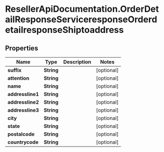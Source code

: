 # ResellerApiDocumentation.OrderDetailResponseServiceresponseOrderdetailresponseShiptoaddress

## Properties

Name | Type | Description | Notes
------------ | ------------- | ------------- | -------------
**suffix** | **String** |  | [optional] 
**attention** | **String** |  | [optional] 
**name** | **String** |  | [optional] 
**addressline1** | **String** |  | [optional] 
**addressline2** | **String** |  | [optional] 
**addressline3** | **String** |  | [optional] 
**city** | **String** |  | [optional] 
**state** | **String** |  | [optional] 
**postalcode** | **String** |  | [optional] 
**countrycode** | **String** |  | [optional] 


